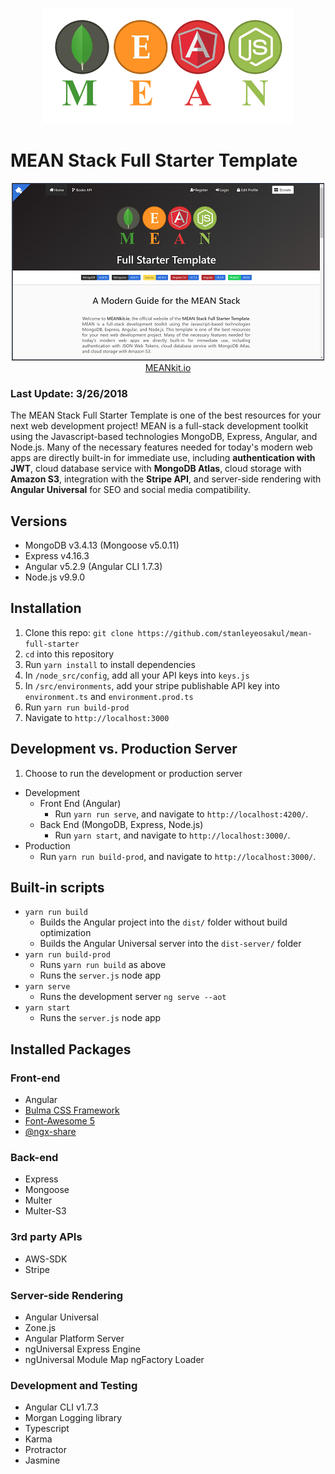 <p align="center">
    <img width="400" height="185" src="./src/assets/images/logos/mean.png">
</p>

# MEAN Stack Full Starter Template

<p align="center">
    <img width="500" height="284" src="./src/assets/images/homepage.png"><br>
    <a href="https://www.meankit.io" target="_blank">MEANkit.io</a>
</p>

### Last Update: 3/26/2018
The MEAN Stack Full Starter Template is one of the best resources for your next web development project!  MEAN is a full-stack development toolkit using the Javascript-based technologies MongoDB, Express, Angular, and Node.js.  Many of the necessary features needed for today's modern web apps are directly built-in for immediate use, including **authentication with JWT**, cloud database service with **MongoDB Atlas**, cloud storage with **Amazon S3**, integration with the **Stripe API**, and server-side rendering with **Angular Universal** for SEO and social media compatibility.

## Versions
* MongoDB v3.4.13 (Mongoose v5.0.11)
* Express v4.16.3
* Angular v5.2.9 (Angular CLI 1.7.3)
* Node.js v9.9.0

## Installation
1. Clone this repo: `git clone https://github.com/stanleyeosakul/mean-full-starter`
1. `cd` into this repository
1. Run `yarn install` to install dependencies
1. In `/node_src/config`, add all your API keys into `keys.js`
1. In `/src/environments`, add your stripe publishable API key into `environment.ts` and `environment.prod.ts`
1. Run `yarn run build-prod`
1. Navigate to `http://localhost:3000`

## Development vs. Production Server
1. Choose to run the development or production server
  * Development
    * Front End (Angular)
      * Run `yarn run serve`, and navigate to `http://localhost:4200/`. 
    * Back End (MongoDB, Express, Node.js)
      * Run `yarn start`, and navigate to `http://localhost:3000/`.
  * Production
    * Run `yarn run build-prod`, and navigate to `http://localhost:3000/`.

## Built-in scripts
* `yarn run build`
  * Builds the Angular project into the `dist/` folder without build optimization
  * Builds the Angular Universal server into the `dist-server/` folder
* `yarn run build-prod`
  * Runs `yarn run build` as above
  * Runs the `server.js` node app
* `yarn serve`
  * Runs the development server `ng serve --aot`
* `yarn start`
  * Runs the `server.js` node app

## Installed Packages
### Front-end
* Angular
* [Bulma CSS Framework](https://bulma.io/)
* [Font-Awesome 5](https://fontawesome.com/)
* [@ngx-share](https://murhafsousli.github.io/ngx-sharebuttons)

### Back-end
* Express
* Mongoose
* Multer
* Multer-S3

### 3rd party APIs
* AWS-SDK
* Stripe

### Server-side Rendering
* Angular Universal
* Zone.js
* Angular Platform Server
* ngUniversal Express Engine
* ngUniversal Module Map ngFactory Loader

### Development and Testing
* Angular CLI v1.7.3
* Morgan Logging library
* Typescript
* Karma
* Protractor
* Jasmine
